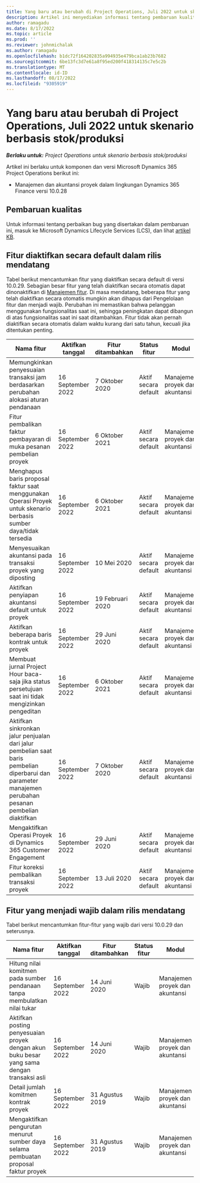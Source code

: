 ```yaml
---
title: Yang baru atau berubah di Project Operations, Juli 2022 untuk skenario berbasis stok/produksi
description: Artikel ini menyediakan informasi tentang pembaruan kualitas yang tersedia dalam rilis Juli 2022 Microsoft Dynamics 365 Project Operations untuk skenario berbasis stok/produksi.
author: ramagadu
ms.date: 8/17/2022
ms.topic: article
ms.prod: ''
ms.reviewer: johnmichalak
ms.author: ramagadu
ms.openlocfilehash: b1dc72f164202835a994935e479bca1ab23b7682
ms.sourcegitcommit: 6be13fc3d7e61a8f95ed200f418314135c7e5c2b
ms.translationtype: MT
ms.contentlocale: id-ID
ms.lasthandoff: 08/17/2022
ms.locfileid: "9305919"
---
```

# <a name="whats-new-or-changed-in-project-operations-july-2022-for-stockedproduction-based-scenarios"></a>Yang baru atau berubah di Project Operations, Juli 2022 untuk skenario berbasis stok/produksi

_**Berlaku untuk:** Project Operations untuk skenario berbasis stok/produksi_

Artikel ini berlaku untuk komponen dan versi Microsoft Dynamics 365 Project Operations berikut ini:

- Manajemen dan akuntansi proyek dalam lingkungan Dynamics 365 Finance versi 10.0.28

## <a name="quality-updates"></a>Pembaruan kualitas

Untuk informasi tentang perbaikan bug yang disertakan dalam pembaruan ini, masuk ke Microsoft Dynamics Lifecycle Services (LCS), dan lihat [artikel KB](https://fix.lcs.dynamics.com/Issue/Details?bugId=694438).

## <a name="features-turned-on-by-default-in-upcoming-release"></a>Fitur diaktifkan secara default dalam rilis mendatang

Tabel berikut mencantumkan fitur yang diaktifkan secara default di versi 10.0.29. Sebagian besar fitur yang telah diaktifkan secara otomatis dapat dinonaktifkan di [Manajemen fitur](/dynamics365/fin-ops-core/fin-ops/get-started/feature-management/feature-management-overview). Di masa mendatang, beberapa fitur yang telah diaktifkan secara otomatis mungkin akan dihapus dari Pengelolaan fitur dan menjadi wajib. Perubahan ini memastikan bahwa pelanggan menggunakan fungsionalitas saat ini, sehingga peningkatan dapat dibangun di atas fungsionalitas saat ini saat ditambahkan. Fitur tidak akan pernah diaktifkan secara otomatis dalam waktu kurang dari satu tahun, kecuali jika ditentukan penting.

| Nama fitur | Aktifkan tanggal | Fitur ditambahkan | Status fitur | Modul |
| --- | --- | --- |--- |--- |
| Memungkinkan penyesuaian transaksi jam berdasarkan perubahan alokasi aturan pendanaan | 16 September 2022 | 7 Oktober 2020 | Aktif secara default | Manajemen proyek dan akuntansi |
| Fitur pembalikan faktur pembayaran di muka pesanan pembelian proyek | 16 September 2022 | 6 Oktober 2021 | Aktif secara default | Manajemen proyek dan akuntansi |
| Menghapus baris proposal faktur saat menggunakan Operasi Proyek untuk skenario berbasis sumber daya/tidak tersedia | 16 September 2022 | 6 Oktober 2021 | Aktif secara default | Manajemen proyek dan akuntansi |
| Menyesuaikan akuntansi pada transaksi proyek yang diposting | 16 September 2022 | 10 Mei 2020 | Aktif secara default | Manajemen proyek dan akuntansi |
| Aktifkan penyiapan akuntansi default untuk proyek | 16 September 2022 | 19 Februari 2020 | Aktif secara default | Manajemen proyek dan akuntansi |
| Aktifkan beberapa baris kontrak untuk proyek | 16 September 2022 | 29 Juni 2020 | Aktif secara default | Manajemen proyek dan akuntansi |
| Membuat jurnal Project Hour baca-saja jika status persetujuan saat ini tidak mengizinkan pengeditan | 16 September 2022 | 6 Oktober 2021 | Aktif secara default | Manajemen proyek dan akuntansi |
| Aktifkan sinkronkan jalur penjualan dari jalur pembelian saat baris pembelian diperbarui dan parameter manajemen perubahan pesanan pembelian diaktifkan | 16 September 2022 | 7 Oktober 2020 | Aktif secara default | Manajemen proyek dan akuntansi |
| Mengaktifkan Operasi Proyek di Dynamics 365 Customer Engagement | 16 September 2022 | 29 Juni 2020 | Aktif secara default | Manajemen proyek dan akuntansi |
| Fitur koreksi pembalikan transaksi proyek | 16 September 2022 | 13 Juli 2020 | Aktif secara default | Manajemen proyek dan akuntansi |

## <a name="features-that-become-mandatory-in-the-upcoming-release"></a>Fitur yang menjadi wajib dalam rilis mendatang

Tabel berikut mencantumkan fitur-fitur yang wajib dari versi 10.0.29 dan seterusnya.

| Nama fitur | Aktifkan tanggal | Fitur ditambahkan | Status fitur | Modul |
| --- | --- | --- | --- | --- |
| Hitung nilai komitmen pada sumber pendanaan tanpa membulatkan nilai tukar | 16 September 2022 | 14 Juni 2020 | Wajib | Manajemen proyek dan akuntansi |
| Aktifkan posting penyesuaian proyek dengan akun buku besar yang sama dengan transaksi asli | 16 September 2022 | 14 Juni 2020 | Wajib | Manajemen proyek dan akuntansi |
| Detail jumlah komitmen kontrak proyek | 16 September 2022 | 31 Agustus 2019 | Wajib | Manajemen proyek dan akuntansi |
| Mengaktifkan pengurutan menurut sumber daya selama pembuatan proposal faktur proyek | 16 September 2022 | 31 Agustus 2019 | Wajib | Manajemen proyek dan akuntansi |
